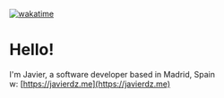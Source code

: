[![wakatime](https://wakatime.com/badge/user/4fc3c757-b506-415a-9f34-ec41d1af6160/project/35ccd594-cb2e-4433-9688-fb7bda0668c6.svg)](https://wakatime.com/badge/user/4fc3c757-b506-415a-9f34-ec41d1af6160/project/35ccd594-cb2e-4433-9688-fb7bda0668c6)
# Hello!
I'm Javier, a software developer based in Madrid, Spain<br>
w: [https://javierdz.me](https://javierdz.me)

